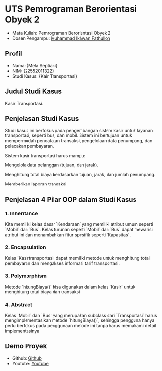 # UTS Pemrograman Berorientasi Obyek 2
<ul>
  <li>Mata Kuliah: Pemrograman Berorientasi Obyek 2</li>
  <li>Dosen Pengampu: <a href="https://github.com/Muhammad-Ikhwan-Fathulloh">Muhammad Ikhwan Fathulloh</a></li>
</ul>

## Profil
<ul>
  <li>Nama: {Mela Septiani}</li>
  <li>NIM: {22552011322}</li>
  <li>Studi Kasus: {Kair Transportasi}</li>
</ul>

## Judul Studi Kasus
<p>Kasir Transportasi.</p>

## Penjelasan Studi Kasus
<p>Studi kasus ini berfokus pada pengembangan sistem kasir untuk layanan transportasi, seperti bus, dan mobil. Sistem ini bertujuan untuk mempermudah pencatatan transaksi, pengelolaan data penumpang, dan pelacakan pembayaran.

Sistem kasir transportasi harus mampu:

Mengelola data pelanggan (tujuan, dan jarak).

Menghitung total biaya berdasarkan tujuan, jarak, dan jumlah penumpang.

Memberikan laporan transaksi </p>

## Penjelasan 4 Pilar OOP dalam Studi Kasus

### 1. Inheritance
<p>Kita memiliki kelas dasar `Kendaraan` yang memiliki atribut umum seperti `Mobil` dan `Bus`.
  Kelas turunan seperti `Mobil` dan `Bus` dapat mewarisi atribut ini dan menambahkan fitur spesifik seperti `Kapasitas`.</p>

### 2. Encapsulation
<p>Kelas `Kasirtransportasi` dapat memiliki metode untuk menghitung total pembayaran dan mengakses informasi tarif transportasi.
</p>

### 3. Polymorphism
<p>Metode `hitungBiaya()` bisa digunakan dalam kelas `Kasir` untuk menghitung total biaya dan transaksi</p>

### 4. Abstract
<p>Kelas `Mobil` dan `Bus` yang merupakan subclass dari `Transportasi` harus mengimplementasikan metode `hitungBiaya()`, sehingga pengguna hanya perlu berfokus pada penggunaan metode ini tanpa harus memahami detail implementasinya</p>

## Demo Proyek
<ul>
  <li>Github: <a href="">Github</a></li>
  <li>Youtube: <a href="https://youtu.be/LJMNqtjk1qg">Youtube</a></li>
</ul>
